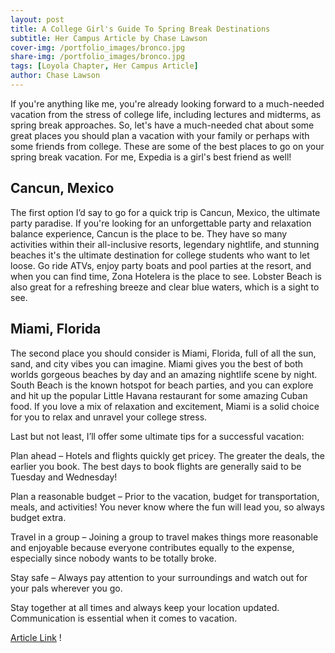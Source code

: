 ```yaml
---
layout: post
title: A College Girl's Guide To Spring Break Destinations
subtitle: Her Campus Article by Chase Lawson
cover-img: /portfolio_images/bronco.jpg
share-img: /portfolio_images/bronco.jpg
tags: [Loyola Chapter, Her Campus Article]
author: Chase Lawson
---
```


If you're anything like me, you're already looking forward to a much-needed vacation from the stress of college life, including lectures and midterms, as spring break approaches. So, let's have a much-needed chat about some great places you should plan a vacation with your family or perhaps with some friends from college. These are some of the best places to go on your spring break vacation. For me, Expedia is a girl's best friend as well!

## Cancun, Mexico
The first option I’d say to go for a quick trip is Cancun, Mexico, the ultimate party paradise.
If you're looking for an unforgettable party and relaxation balance experience, Cancun is the place to be. They have so many activities within their all-inclusive resorts, legendary nightlife, and stunning beaches it's the ultimate destination for college students who want to let loose. Go ride ATVs, enjoy party boats and pool parties at the resort, and when you can find time, Zona Hotelera is the place to see. Lobster Beach is also great for a refreshing breeze and clear blue waters, which is a sight to see.

## Miami, Florida
The second place you should consider is Miami, Florida, full of all the sun, sand, and city vibes you can imagine. Miami gives you the best of both worlds gorgeous beaches by day and an amazing nightlife scene by night. South Beach is the known hotspot for beach parties, and you can explore and hit up the popular Little Havana restaurant for some amazing Cuban food. If you love a mix of relaxation and excitement, Miami is a solid choice for you to relax and unravel your college stress.

Last but not least, I’ll offer some ultimate tips for a successful vacation:

Plan ahead – Hotels and flights quickly get pricey. The greater the deals, the earlier you book. The best days to book flights are generally said to be Tuesday and Wednesday!

Plan a reasonable budget – Prior to the vacation, budget for transportation, meals, and activities! You never know where the fun will lead you, so always budget extra.

Travel in a group – Joining a group to travel makes things more reasonable and enjoyable because everyone contributes equally to the expense, especially since nobody wants to be totally broke.

Stay safe – Always pay attention to your surroundings and watch out for your pals wherever you go. 

Stay together at all times and always keep your location updated. Communication is essential when it comes to vacation.

[Article Link](https://www.hercampus.com/school/luma-college-girls-guide-to-spring-break-destinations/) !